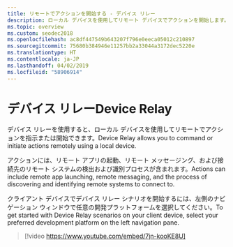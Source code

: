 ```yaml
---
title: リモートでアクションを開始する - デバイス リレー
description: ローカル デバイスを使用してリモート デバイスでアクションを開始します。
ms.topic: overview
ms.custom: seodec2018
ms.openlocfilehash: ac8df447549b643207f796e0eeca05012c210897
ms.sourcegitcommit: 75680b384946e11257bb2a33044a3172dec5220e
ms.translationtype: HT
ms.contentlocale: ja-JP
ms.lasthandoff: 04/02/2019
ms.locfileid: "58906914"
---
```

# <a name="device-relay"></a><span data-ttu-id="7a9f5-103">デバイス リレー</span><span class="sxs-lookup"><span data-stu-id="7a9f5-103">Device Relay</span></span>

<span data-ttu-id="7a9f5-104">デバイス リレーを使用すると、ローカル デバイスを使用してリモートでアクションを指示または開始できます。</span><span class="sxs-lookup"><span data-stu-id="7a9f5-104">Device Relay allows you to command or initiate actions remotely using a local device.</span></span>

<span data-ttu-id="7a9f5-105">アクションには、リモート アプリの起動、リモート メッセージング、および接続先のリモート システムの検出および識別プロセスが含まれます。</span><span class="sxs-lookup"><span data-stu-id="7a9f5-105">Actions can include remote app launching, remote messaging, and the process of discovering and identifying remote systems to connect to.</span></span>

<span data-ttu-id="7a9f5-106">クライアント デバイスでデバイス リレー シナリオを開始するには、左側のナビゲーション ウィンドウで任意の開発プラットフォームを選択してください。</span><span class="sxs-lookup"><span data-stu-id="7a9f5-106">To get started with Device Relay scenarios on your client device, select your preferred development platform on the left navigation pane.</span></span>

> [!video https://www.youtube.com/embed/7jn-kooKE8U]